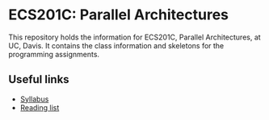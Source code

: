 # ECS201C: Parallel Architectures

This repository holds the information for ECS201C, Parallel Architectures, at UC, Davis.
It contains the class information and skeletons for the programming assignments.

## Useful links

- [Syllabus](syllabus.md)
- [Reading list](reading-list.md)

